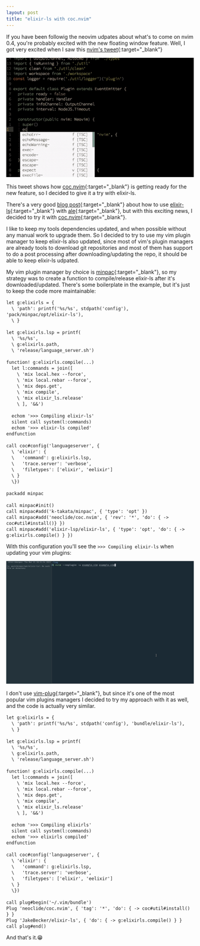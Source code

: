 ```yaml
---
layout: post
title: "elixir-ls with coc.nvim"
---
```


If you have been followig the neovim udpates about what's to come on nvim
0.4, you're probably excited with the new floating window feature. Well, I got
very excited when I saw this [nvim's
tweet](https://twitter.com/Neovim/status/1101893773561348096){:target="_blank"}

![neovim-floating-window](/assets/nvim-floating-window.gif)

This tweet shows how [coc.nvim](https://github.com/neoclide/coc.nvim){:target="_blank"}
is getting ready for the new feature, so I decided to give it a try with
elixir-ls.

There's a very good [blog
post](https://www.mitchellhanberg.com/post/2018/10/18/how-to-use-elixir-ls-with-vim/){:target="_blank"}
about how to use [elixir-ls](https://github.com/JakeBecker/elixir-ls){:target="_blank"}
with [ale](https://github.com/w0rp/ale){:target="_blank"}, but with this exciting
news, I decided to try it with [coc.nvim](https://github.com/neoclide/coc.nvim){:target="_blank"}.

I like to keep my tools dependencies updated, and when possible without any
manual work to upgrade them. So I decided to try to use my vim plugin manager to
keep elixir-ls also updated, since most of vim's plugin managers are already
tools to download git repositories and most of them has support to do a post
processing after downloading/updating the repo, it should be able to keep
elixir-ls udpated.

My vim plugin manager by choice is [minpac](https://github.com/k-takata/minpac){:target="_blank"},
so my strategy was to create a function to compile/release elixir-ls after it's
downloaded/updated. There's some boilerplate in the example, but it's just to
keep the code more maintainable:

```vimscript
let g:elixirls = {
  \ 'path': printf('%s/%s', stdpath('config'), 'pack/minpac/opt/elixir-ls'),
  \ }

let g:elixirls.lsp = printf(
  \ '%s/%s',
  \ g:elixirls.path,
  \ 'release/language_server.sh')

function! g:elixirls.compile(...)
  let l:commands = join([
    \ 'mix local.hex --force',
    \ 'mix local.rebar --force',
    \ 'mix deps.get',
    \ 'mix compile',
    \ 'mix elixir_ls.release'
    \ ], '&&')

  echom '>>> Compiling elixir-ls'
  silent call system(l:commands)
  echom '>>> elixir-ls compiled'
endfunction

call coc#config('languageserver', {
  \ 'elixir': {
  \   'command': g:elixirls.lsp,
  \   'trace.server': 'verbose',
  \   'filetypes': ['elixir', 'eelixir']
  \ }
  \})

packadd minpac

call minpac#init()
call minpac#add('k-takata/minpac', { 'type': 'opt' })
call minpac#add('neoclide/coc.nvim', { 'rev': '*', 'do': { -> coc#util#install()} })
call minpac#add('elixir-lsp/elixir-ls', { 'type': 'opt', 'do': { -> g:elixirls.compile() } })
```

With this configuration you'll see the `>>> Compiling elixir-ls` when updating
your vim plugins:

![installing compiling elixir-ls](/assets/coc.nvim.gif)

I don't use [vim-plug](https://github.com/junegunn/vim-plug){:target="_blank"},
but since it's one of the most popular vim plugins managers I decided to try my
approach with it as well, and the code is actually very similar.
```vimscript
let g:elixirls = {
  \ 'path': printf('%s/%s', stdpath('config'), 'bundle/elixir-ls'),
  \ }

let g:elixirls.lsp = printf(
  \ '%s/%s',
  \ g:elixirls.path,
  \ 'release/language_server.sh')

function! g:elixirls.compile(...)
  let l:commands = join([
    \ 'mix local.hex --force',
    \ 'mix local.rebar --force',
    \ 'mix deps.get',
    \ 'mix compile',
    \ 'mix elixir_ls.release'
    \ ], '&&')

  echom '>>> Compiling elixirls'
  silent call system(l:commands)
  echom '>>> elixirls compiled'
endfunction

call coc#config('languageserver', {
  \ 'elixir': {
  \   'command': g:elixirls.lsp,
  \   'trace.server': 'verbose',
  \   'filetypes': ['elixir', 'eelixir']
  \ }
  \})

call plug#begin('~/.vim/bundle')
Plug 'neoclide/coc.nvim', { 'tag': '*', 'do': { -> coc#util#install() } }
Plug 'JakeBecker/elixir-ls', { 'do': { -> g:elixirls.compile() } }
call plug#end()
```

And that's it.😁
